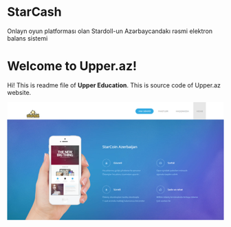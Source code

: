 # StarCash
Onlayn oyun platforması olan Stardoll-un Azərbaycandakı rəsmi elektron balans sistemi


# Welcome to Upper.az!

Hi! This is readme file of **Upper Education**. This is source code of Upper.az website.

![Upper.az site srceenshot image](https://raw.githubusercontent.com/azer1ghost/StarCash/master/screencapture.png)
